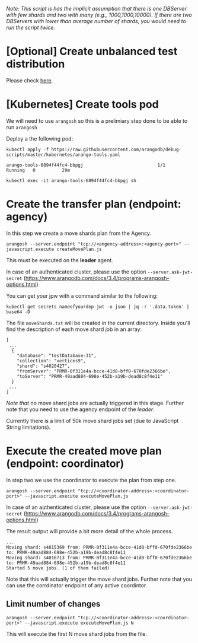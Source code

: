 *Note: This script is has the implicit assumption that there is one DBServer with few shards and two with many (e.g., 1000,1000,10000). If there are two DBServers with lower than average number of shards, you would need to run the script twice.*

# [Optional] Create unbalanced test distribution

Please check [here](HOWTO_Create_Test.md).

# [Kubernetes] Create tools pod

We will need to use `arangosh` so this is a prelimiary step done to be able to run `arangosh`

Deploy a the following pod:

```kubectl apply -f https://raw.githubusercontent.com/arangodb/debug-scripts/master/kubernetes/arango-tools.yaml```

```kubectl get pods | grep arango-tool
arango-tools-6894f44fc4-bbpgj                            1/1     Running   0          29m
```

```
kubectl exec -it arango-tools-6894f44fc4-bbpgj sh
```
 
# Create the transfer plan (endpoint: agency)

In this step we create a move shards plan from the Agency.

`arangosh --server.endpoint "tcp://<angency-address>:<agency-port>" --javascript.execute createMovePlan.js`

This must be executed on the **leader** agent.

In case of an authenticated cluster, please use the option `--server.ask-jwt-secret` (https://www.arangodb.com/docs/3.4/programs-arangosh-options.html)

You can get your jpw with a command similar to the following:

```kubectl get secrets nameofyourdep-jwt -o json | jq -r '.data.token' | base64 -D```

The file `moveShards.txt` will be created in the current directory. Inside you'll find the description of each move shard job in an array:
```
[
 ... 
  {
    "database": "testDatabase-31",
    "collection": "vertices9",
    "shard": "s4020427",
    "fromServer": "PRMR-0f311e4a-bcce-41d8-bff0-670fde2366be",
    "toServer": "PRMR-49aad884-698e-452b-a19b-dead8c8f4e11"
  }
 ...
]
```

*Note that* no move shard jobs are actually triggered in this stage. Further note that you need to use the agency endpoint of the *leader*.

Currently there is a limit of 50k move shard jobs set (due to JavaScript String limitations).

# Execute the created move plan (endpoint: coordinator)

In step two we use the coordinator to execute the plan from step one.

`arangosh --server.endpoint "tcp://<coordinator-address>:<coordinator-port>" --javascript.execute executeMovePlan.js`

In case of an authenticated cluster, please use the option `--server.ask-jwt-secret` (https://www.arangodb.com/docs/3.4/programs-arangosh-options.html)

The result output will provide a bit more detail of the whole process.

```
...
Moving shard: s4015369 from: PRMR-0f311e4a-bcce-41d8-bff0-670fde2366be to: PRMR-49aad884-698e-452b-a19b-dead8c8f4e11
Moving shard: s4016713 from: PRMR-0f311e4a-bcce-41d8-bff0-670fde2366be to: PRMR-49aad884-698e-452b-a19b-dead8c8f4e11
Started 5 move jobs. (1 of them failed)
```

Note that this will actually trigger the move shard jobs. Further note that you can use the corrdinator endpoint of any active coordintor.

## Limit number of changes

`arangosh --server.endpoint "tcp://<coordinator-address>:<coordinator-port>" --javascript.execute executeMovePlan.js N`

This will execute the first N move shard jobs from the file.
